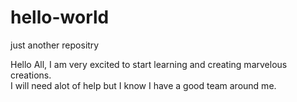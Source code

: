 # hello-world
just another repositry

Hello All, 
I am very excited to start learning and creating marvelous creations.  
I will need alot of help but I know I have a good team around me. 

